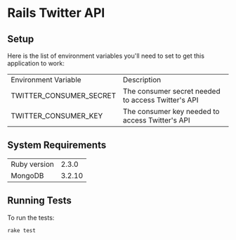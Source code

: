 # Rails Twitter API

## Setup

Here is the list of environment variables you'll need to set to get this application to work:

<table>
  <tr>
    <td>Environment Variable</td>
    <td>Description</td>
  </tr>
  <tr>
    <td>TWITTER_CONSUMER_SECRET</td>
    <td>The consumer secret needed to access Twitter's API</td>
  </tr>
  <tr>
    <td>TWITTER_CONSUMER_KEY</td>
    <td>The consumer key needed to access Twitter's API</td>
  </tr>
</table>

## System Requirements

<table>
  <tr>
    <td>Ruby version</td>
    <td>2.3.0</td>
  </tr>
  <tr>
    <td>MongoDB</td>
    <td>3.2.10</td>
  </tr>
</table>

## Running Tests

To run the tests:

```
rake test
```
